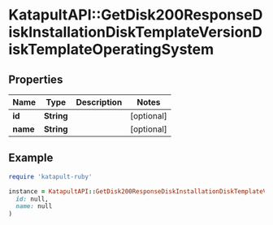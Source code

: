 # KatapultAPI::GetDisk200ResponseDiskInstallationDiskTemplateVersionDiskTemplateOperatingSystem

## Properties

| Name | Type | Description | Notes |
| ---- | ---- | ----------- | ----- |
| **id** | **String** |  | [optional] |
| **name** | **String** |  | [optional] |

## Example

```ruby
require 'katapult-ruby'

instance = KatapultAPI::GetDisk200ResponseDiskInstallationDiskTemplateVersionDiskTemplateOperatingSystem.new(
  id: null,
  name: null
)
```

